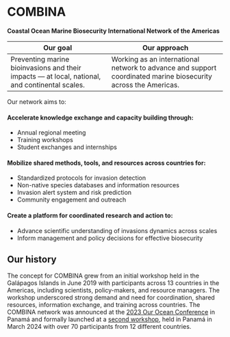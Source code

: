 # COMBINA

**Coastal Ocean Marine Biosecurity International Network of the Americas**

| Our goal | Our approach |
|-|-|
|Preventing marine bioinvasions and their impacts — at local, national, and continental scales. | Working as an international network to advance and support coordinated marine biosecurity across the Americas. |

Our network aims to:

#### Accelerate knowledge exchange and capacity building through:

- Annual regional meeting
- Training workshops
- Student exchanges and internships

#### Mobilize shared methods, tools, and resources across countries for:

- Standardized protocols for invasion detection
- Non-native species databases and information resources
- Invasion alert system and risk prediction
- Community engagement and outreach

#### Create a platform for coordinated research and action to:

- Advance scientific understanding of invasions dynamics across scales
- Inform management and policy decisions for effective biosecurity

## Our history

The concept for COMBINA grew from an initial workshop held in the Galápagos Islands in June 2019 with participants across 13 countries in the Americas, including scientists, policy-makers, and resource managers. The workshop underscored strong demand and need for coordination, shared resources, information exchange, and training across countries. The COMBINA network was announced at the [2023 Our Ocean Conference](http://ouroceanpanama2023.gob.pa/) in Panamá and formally launched at a [second workshop](https://stri.si.edu/story/combina), held in Panamá in March 2024 with over 70 participants from 12 different countries.
